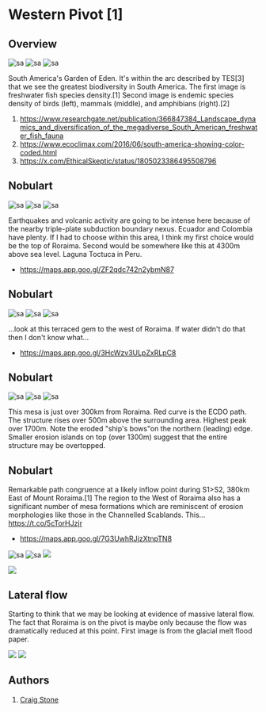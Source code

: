 # Western Pivot [1]

## Overview

![sa](img/garden-of-eden.jpg "sa")
![sa](img/garden-of-eden2.jpg "sa")
![sa](img/garden-of-eden3.jpg "sa")

South America's Garden of Eden. It's within the arc described by TES[3] that we see the greatest biodiversity in South America. The first image is freshwater fish species density.[1] Second image is endemic species density of birds (left), mammals (middle), and amphibians (right).[2]
1. https://www.researchgate.net/publication/366847384_Landscape_dynamics_and_diversification_of_the_megadiverse_South_American_freshwater_fish_fauna
2. https://www.ecoclimax.com/2016/06/south-america-showing-color-coded.html
3. https://x.com/EthicalSkeptic/status/1805023386495508796

## Nobulart

![sa](img/west-pivot-earthquake.jpg "sa")
![sa](img/western-pivot.jpg "sa")
![sa](img/western-pivot2.jpg "sa")

Earthquakes and volcanic activity are going to be intense here because of the nearby triple-plate subduction boundary nexus. Ecuador and Colombia have plenty. If I had to choose within this area, I think my first choice would be the top of Roraima. Second would be somewhere like this at 4300m above sea level. Laguna Toctuca in Peru.
- https://maps.app.goo.gl/ZF2qdc742n2ybmN87

## Nobulart

![sa](img/roraima-terrace.jpg "sa")
![sa](img/roraima-terrace2.jpg "sa")
![sa](img/roraima-terrace3.jpg "sa")

...look at this terraced gem to the west of Roraima. If water didn't do that then I don't know what...
- https://maps.app.goo.gl/3HcWzv3ULpZxRLpC8

## Nobulart

![sa](img/roraima-mesa.jpg "sa")
![sa](img/roraima-mesa2.jpg "sa")
![sa](img/roraima-mesa3.jpg "sa")

This mesa is just over 300km from Roraima. Red curve is the ECDO path. The structure rises over 500m above the surrounding area. Highest peak over 1700m. Note the eroded "ship's bows"on the northern (leading) edge. Smaller erosion islands on top (over 1300m) suggest that the entire structure may be overtopped.

## Nobulart

Remarkable path congruence at a likely inflow point during S1&gt;S2, 380km East of Mount Roraima.[1] The region to the West of Roraima also has a significant number of mesa formations which are reminiscent of erosion morphologies like those in the Channelled Scablands. This… https://t.co/5cTorHJzjr
- https://maps.app.goo.gl/7G3UwhRJjzXtnpTN8

![sa](img/roraima-380.jpg "sa")
![sa](img/roraima-380-2.jpg "sa")
![](img/1823855398090051728-GU-hE8OXYAALBs5.jpg)

![](img/1823855398090051728-GU-hI-aXgAAbVF-.jpg)

## Lateral flow

Starting to think that we may be looking at evidence of massive lateral flow. The fact that Roraima is on the pivot is maybe only because the flow was dramatically reduced at this point. First image is from the glacial melt flood paper.

![](img/roraima1.jpg)
![](img/roraima2.jpg)

## Authors

1. [Craig Stone](https://nobulart.com)
